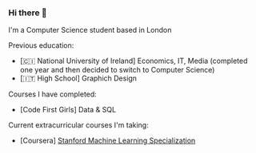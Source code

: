 ### Hi there 👋

<!--
**EleonoraAgnelli/EleonoraAgnelli** is a ✨ _special_ ✨ repository because its `README.md` (this file) appears on your GitHub profile.

Here are some ideas to get you started:

- 🔭 I’m currently working on ...
- 🌱 I’m currently learning ...
- 👯 I’m looking to collaborate on ...
- 🤔 I’m looking for help with ...
- 💬 Ask me about ...
- 📫 How to reach me: ...
- 😄 Pronouns: ...
- ⚡ Fun fact: ...
-->

I'm a Computer Science student based in London

Previous education:
- [:cote_divoire: National University of Ireland] Economics, IT, Media (completed one year and then decided to switch to Computer Science)
- [:it: High School] Graphich Design

Courses I have completed:
- [Code First Girls] Data & SQL

Current extracurricular courses I'm taking:
- [Coursera] [Stanford Machine Learning Specialization](https://www.coursera.org/specializations/machine-learning-introduction)

